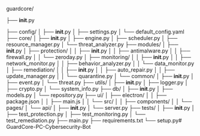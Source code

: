 guardcore/

├── __init__.py

├── config/
│   ├── __init__.py
│   ├── settings.py
│   └── default_config.yaml
├── core/
│   ├── __init__.py
│   ├── engine.py
│   ├── scheduler.py
│   ├── resource_manager.py
│   └── threat_analyzer.py
├── modules/
│   ├── __init__.py
│   ├── protection/
│   │   ├── __init__.py
│   │   ├── antimalware.py
│   │   ├── firewall.py
│   │   └── zeroday.py
│   ├── monitoring/
│   │   ├── __init__.py
│   │   ├── network_monitor.py
│   │   ├── behavior_analyzer.py
│   │   └── data_monitor.py
│   ├── remediation/
│   │   ├── __init__.py
│   │   ├── auto_repair.py
│   │   ├── update_manager.py
│   │   └── quarantine.py
│   └── common/
│       ├── __init__.py
│       ├── event.py
│       └── threat.py
├── utils/
│   ├── __init__.py
│   ├── logger.py
│   ├── crypto.py
│   └── system_info.py
├── db/
│   ├── __init__.py
│   ├── models.py
│   └── repository.py
├── ui/
│   ├── electron/
│   │   ├── package.json
│   │   ├── main.js
│   │   └── src/
│   │       ├── components/
│   │       └── pages/
│   └── api/
│       ├── __init__.py
│       └── server.py
├── tests/
│   ├── __init__.py
│   ├── test_protection.py
│   ├── test_monitoring.py
│   └── test_remediation.py
├── main.py
├── requirements.txt
└── setup.py# GuardCore-PC-Cybersecurity-Bot
